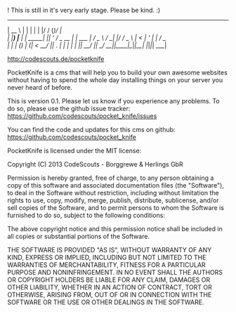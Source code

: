  ! This is still in it's very early stage. Please be kind. :)

 _____           _        _   _  __      _  __     
|  __ \         | |      | | | |/ /     (_)/ _|    
| |__) |__   ___| | _____| |_| ' / _ __  _| |_ ___ 
|  ___/ _ \ / __| |/ / _ \ __|  < | '_ \| |  _/ _ \
| |  | (_) | (__|   <  __/ |_| . \| | | | | ||  __/
|_|   \___/ \___|_|\_\___|\__|_|\_\_| |_|_|_| \___|

http://codescouts.de/pocketknife



PocketKnife is a cms that will help you to build your own awesome websites
without having to spend the whole day installing things on your server you
never heard of before.
 
This is version 0.1. Please let us know if you experience any problems.
To do so, please use the github issue tracker:
  https://github.com/codescouts/pocket_knife/issues

You can find the code and updates for this cms on github:
  https://github.com/codescouts/pocket_knife


PocketKnife is licensed under the MIT license:

Copyright (C) 2013 CodeScouts - Borggrewe & Herlings GbR

Permission is hereby granted, free of charge, to any person obtaining a
copy of this software and associated documentation files (the "Software"),
to deal in the Software without restriction, including without limitation
the rights to use, copy, modify, merge, publish, distribute, sublicense,
and/or sell copies of the Software, and to permit persons to whom the
Software is furnished to do so, subject to the following conditions:

The above copyright notice and this permission notice shall be included
in all copies or substantial portions of the Software.

THE SOFTWARE IS PROVIDED "AS IS", WITHOUT WARRANTY OF ANY KIND, EXPRESS OR
IMPLIED, INCLUDING BUT NOT LIMITED TO THE WARRANTIES OF MERCHANTABILITY,
FITNESS FOR A PARTICULAR PURPOSE AND NONINFRINGEMENT. IN NO EVENT SHALL
THE AUTHORS OR COPYRIGHT HOLDERS BE LIABLE FOR ANY CLAIM, DAMAGES OR OTHER
LIABILITY, WHETHER IN AN ACTION OF CONTRACT, TORT OR OTHERWISE, ARISING
FROM, OUT OF OR IN CONNECTION WITH THE SOFTWARE OR THE USE OR OTHER DEALINGS
IN THE SOFTWARE.